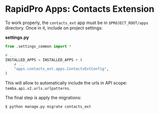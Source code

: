 # RapidPro Apps: Contacts Extension

To work properly, the `contacts_ext` app must be in `$PROJECT_ROOT/apps` directory. Once in it, include on project 
settings:

**settings.py**
```python
from .settings_common import *

# ...
INSTALLED_APPS = INSTALLED_APPS + (
    # ...
    "apps.contacts_ext.apps.ContactsExtConfig",
)
```

This will allow to automatically include the urls in API scope: `temba.api.v2.urls.urlpatterns`.

The final step is apply the migrations:

```shell
$ python manage.py migrate contacts_ext
```
